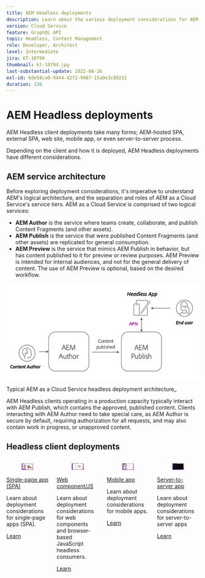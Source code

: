 ```yaml
---
title: AEM Headless deployments
description: Learn about the various deployment considerations for AEM Headless apps.
version: Cloud Service
feature: GraphQL API
topic: Headless, Content Management
role: Developer, Architect
level: Intermediate
jira: KT-10794
thumbnail: kt-10794.jpg
last-substantial-update: 2022-08-26
exl-id: 6de58ca0-9444-4272-9487-15a9e3c89231
duration: 136
---
```

# AEM Headless deployments

AEM Headless client deployments take many forms; AEM-hosted SPA, external SPA, web site, mobile app, or even server-to-server process. 

Depending on the client and how it is deployed, AEM Headless deployments have different considerations. 

## AEM service architecture

Before exploring deployment considerations, it's imperative to understand AEM's logical architecture, and the separation and roles of AEM as a Cloud Service's service tiers. AEM as a Cloud Service is comprised of two logical services:

+ __AEM Author__ is the service where teams create, collaborate, and publish Content Fragments (and other assets).
+ __AEM Publish__ is the service that were published Content Fragments (and other assets) are replicated for general consumption.
+ __AEM Preview__ is the service that mimics AEM Publish in behavior, but has content published to it for preview or review purposes. AEM Preview is intended for internal audiences, and not for the general delivery of content. The use of AEM Preview is optional, based on the desired workflow.

![AEM service architecture](./assets/overview/aem-service-architecture.png)

Typical AEM as a Cloud Service headless deployment architecture_

AEM Headless clients operating in a production capacity typically interact with AEM Publish, which contains the approved, published content. Clients interacting with AEM Author need to take special care, as AEM Author is secure by default, requiring authorization for all requests, and may also contain work in progress, or unapproved content.

## Headless client deployments

<div class="columns is-multiline">
    <!-- Single-page App (SPA) -->
    <div class="column is-half-tablet is-half-desktop is-one-third-widescreen" aria-label="Single-page App (SPA)" tabindex="0">
       <div class="card">
           <div class="card-image">
               <figure class="image is-16by9">
                   <a href="./spa.md" title="Single-page App (SPA)" tabindex="-1">
                       <img class="is-bordered-r-small" src="./assets/spa/spa-card.png" alt="Single-page apps (SPA)">
                   </a>
               </figure>
           </div>
           <div class="card-content is-padded-small">
               <div class="content">
                   <p class="headline is-size-6 has-text-weight-bold"><a href="./spa.md" title="Single-page App (SPA)">Single-page app (SPA)</a></p>
                   <p class="is-size-6">Learn about deployment considerations for single-page apps (SPA).</p>
                   <a href="./spa.md" class="spectrum-Button spectrum-Button--outline spectrum-Button--primary spectrum-Button--sizeM">
                       <span class="spectrum-Button-label has-no-wrap has-text-weight-bold">Learn</span>
                   </a>
               </div>
           </div>
       </div>
    </div>
<!-- Web component/JS -->
<div class="column is-half-tablet is-half-desktop is-one-third-widescreen" aria-label="Web component/JS" tabindex="0">
   <div class="card">
       <div class="card-image">
           <figure class="image is-16by9">
               <a href="./web-component.md" title="Web component/JS" tabindex="-1">
                   <img class="is-bordered-r-small" src="./assets/web-component/web-component-card.png" alt="Web component/JS">
               </a>
           </figure>
       </div>
       <div class="card-content is-padded-small">
           <div class="content">
               <p class="headline is-size-6 has-text-weight-bold"><a href="./web-component.md" title="Web component/JS">Web component/JS</a></p>
               <p class="is-size-6">Learn about deployment considerations for web components and browser-based JavaScript headless consumers.</p>
               <a href="./web-component.md" class="spectrum-Button spectrum-Button--outline spectrum-Button--primary spectrum-Button--sizeM">
                   <span class="spectrum-Button-label has-no-wrap has-text-weight-bold">Learn</span>
               </a>
           </div>
       </div>
   </div>
</div>
<!-- Mobile apps -->
<div class="column is-half-tablet is-half-desktop is-one-third-widescreen" aria-label="Mobile apps" tabindex="0">
   <div class="card">
       <div class="card-image">
           <figure class="image is-16by9">
               <a href="./mobile.md" title="Mobile apps" tabindex="-1">
                   <img class="is-bordered-r-small" src="./assets/mobile/mobile-card.png" alt="Mobile apps">
               </a>
           </figure>
       </div>
       <div class="card-content is-padded-small">
           <div class="content">
               <p class="headline is-size-6 has-text-weight-bold"><a href="./mobile.md" title="Mobile apps">Mobile app</a></p>
               <p class="is-size-6">Learn about deployment considerations for mobile apps.</p>
               <a href="./mobile.md" class="spectrum-Button spectrum-Button--outline spectrum-Button--primary spectrum-Button--sizeM">
                   <span class="spectrum-Button-label has-no-wrap has-text-weight-bold">Learn</span>
               </a>
           </div>
       </div>
   </div>
</div>
<!-- Server-to-server apps -->
<div class="column is-half-tablet is-half-desktop is-one-third-widescreen" aria-label="Server-to-server apps" tabindex="0">
   <div class="card">
       <div class="card-image">
           <figure class="image is-16by9">
               <a href="./server-to-server.md" title="Server-to-server apps" tabindex="-1">
                   <img class="is-bordered-r-small" src="./assets/server-to-server/server-to-server-card.png" alt="Server-to-server apps">
               </a>
           </figure>
       </div>
       <div class="card-content is-padded-small">
           <div class="content">
               <p class="headline is-size-6 has-text-weight-bold"><a href="./server-to-server.md" title="Server-to-server apps">Server-to-server app</a></p>
               <p class="is-size-6">Learn about deployment considerations for server-to-server apps</p>
               <a href="./server-to-server.md" class="spectrum-Button spectrum-Button--outline spectrum-Button--primary spectrum-Button--sizeM">
                   <span class="spectrum-Button-label has-no-wrap has-text-weight-bold">Learn</span>
               </a>
           </div>
       </div>
   </div>
</div>
</div>
